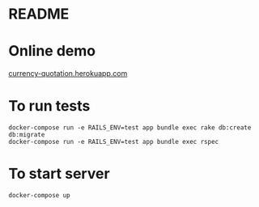# README

# Online demo

[currency-quotation.herokuapp.com](https://currency-quotation.herokuapp.com/)

# To run tests
```
docker-compose run -e RAILS_ENV=test app bundle exec rake db:create db:migrate
docker-compose run -e RAILS_ENV=test app bundle exec rspec
```

# To start server
```
docker-compose up
```

